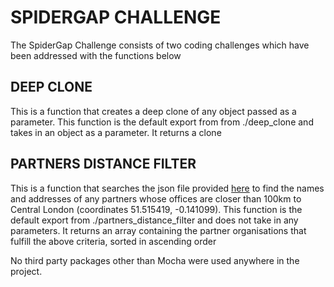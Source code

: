 # SPIDERGAP CHALLENGE

The SpiderGap Challenge consists of two coding challenges which have been addressed with the functions below

## DEEP CLONE

This is a function that creates a deep clone of any object passed as a parameter. This function is the default export from from ./deep_clone and takes in an object as a parameter. It returns a clone

## PARTNERS DISTANCE FILTER

This is a function that searches the json file provided [here](https://success.spidergap.com/partners.json) to find the names and addresses of any partners whose offices are closer than 100km to Central London (coordinates 51.515419, -0.141099). 
This function is the default export from ./partners_distance_filter and does not take in any parameters. It returns an array containing the partner organisations that fulfill the above criteria, sorted in ascending order

No third party packages other than Mocha were used anywhere in the project.